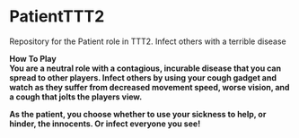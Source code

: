 # PatientTTT2
Repository for the Patient role in TTT2. Infect others with a terrible disease

<b>How To Play<b><br>
You are a neutral role with a contagious, incurable disease that you can spread to other players.
Infect others by using your cough gadget and watch as they suffer from decreased movement speed, worse vision, and a cough that jolts the players view.

As the patient, you choose whether to use your sickness to help, or hinder, the innocents. Or infect everyone you see!
